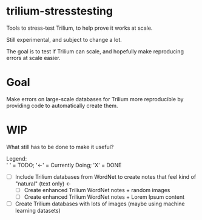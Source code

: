 # trilium-stresstesting
Tools to stress-test Trilium, to help prove it works at scale.

Still experimental, and subject to change a lot.

The goal is to test if Trilium can scale, and hopefully make reproducing errors at scale easier.

# Goal
Make errors on large-scale databases for Trilium more reproducible by providing code to automatically create them.

# WIP
What still has to be done to make it useful?

Legend:  
' ' = TODO; '<-' = Currently Doing; 'X' = DONE

- [ ] Include Trilium databases from WordNet to create notes that feel kind of "natural" (text only) <-
  - [ ] Create enhanced Trilium WordNet notes + random images  
  - [ ] Create enhanced Trilium WordNet notes + Lorem Ipsum content  
- [ ] Create Trilium databases with lots of images (maybe using machine learning datasets)
